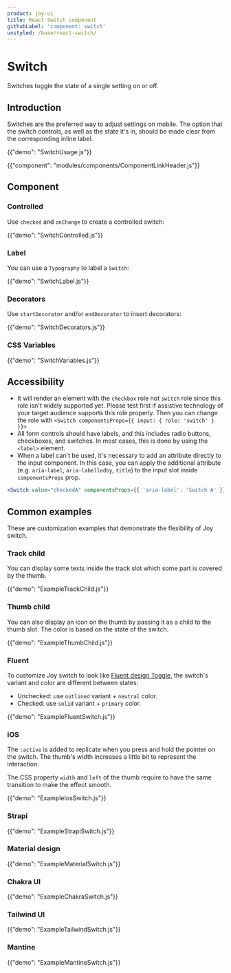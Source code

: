```yaml
---
product: joy-ui
title: React Switch component
githubLabel: 'component: switch'
unstyled: /base/react-switch/
---
```


# Switch

<p class="description">Switches toggle the state of a single setting on or off.</p>

## Introduction

Switches are the preferred way to adjust settings on mobile.
The option that the switch controls, as well as the state it's in,
should be made clear from the corresponding inline label.

{{"demo": "SwitchUsage.js"}}

{{"component": "modules/components/ComponentLinkHeader.js"}}

## Component

### Controlled

Use `checked` and `onChange` to create a controlled switch:

{{"demo": "SwitchControlled.js"}}

### Label

You can use a `Typography` to label a `Switch`:

{{"demo": "SwitchLabel.js"}}

### Decorators

Use `startDecorator` and/or `endDecorator` to insert decorators:

{{"demo": "SwitchDecorators.js"}}

### CSS Variables

{{"demo": "SwitchVariables.js"}}

## Accessibility

- It will render an element with the `checkbox` role not `switch` role since this
  role isn't widely supported yet. Please test first if assistive technology of your
  target audience supports this role properly. Then you can change the role with
  `<Switch componentsProps={{ input: { role: 'switch' } }}>`
- All form controls should have labels, and this includes radio buttons, checkboxes, and switches. In most cases, this is done by using the `<label>` element.
- When a label can't be used, it's necessary to add an attribute directly to the input component.
  In this case, you can apply the additional attribute (e.g. `aria-label`, `aria-labelledby`, `title`) to the input slot inside `componentsProps` prop.

```jsx
<Switch value="checkedA" componentsProps={{ 'aria-label': 'Switch A' }} />
```

## Common examples

These are customization examples that demonstrate the flexibility of Joy switch.

### Track child

You can display some texts inside the track slot which some part is covered by the thumb.

{{"demo": "ExampleTrackChild.js"}}

### Thumb child

You can also display an icon on the thumb by passing it as a child to the thumb slot. The color is based on the state of the switch.

{{"demo": "ExampleThumbChild.js"}}

### Fluent

To customize Joy switch to look like [Fluent design Toggle](https://developer.microsoft.com/en-us/fluentui#/controls/web/toggle), the switch's variant and color are different between states:

- Unchecked: use `outlined` variant + `neutral` color.
- Checked: use `solid` variant + `primary` color.

{{"demo": "ExampleFluentSwitch.js"}}

### iOS

The `:active` is added to replicate when you press and hold the pointer on the switch. The thumb's width increases a little bit to represent the interaction.

The CSS property `width` and `left` of the thumb require to have the same transition to make the effect smooth.

{{"demo": "ExampleIosSwitch.js"}}

### Strapi

{{"demo": "ExampleStrapiSwitch.js"}}

### Material design

{{"demo": "ExampleMaterialSwitch.js"}}

### Chakra UI

{{"demo": "ExampleChakraSwitch.js"}}

### Tailwind UI

{{"demo": "ExampleTailwindSwitch.js"}}

### Mantine

{{"demo": "ExampleMantineSwitch.js"}}
